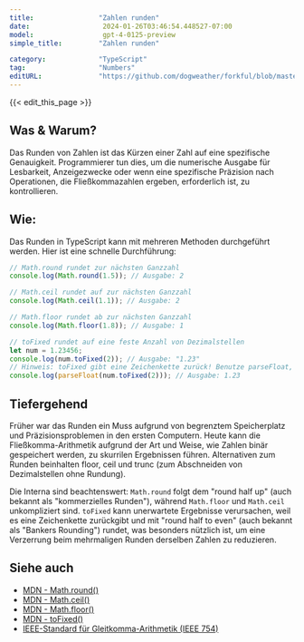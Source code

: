```yaml
---
title:                "Zahlen runden"
date:                  2024-01-26T03:46:54.448527-07:00
model:                 gpt-4-0125-preview
simple_title:         "Zahlen runden"

category:             "TypeScript"
tag:                  "Numbers"
editURL:              "https://github.com/dogweather/forkful/blob/master/content/de/typescript/rounding-numbers.md"
---
```


{{< edit_this_page >}}

## Was & Warum?
Das Runden von Zahlen ist das Kürzen einer Zahl auf eine spezifische Genauigkeit. Programmierer tun dies, um die numerische Ausgabe für Lesbarkeit, Anzeigezwecke oder wenn eine spezifische Präzision nach Operationen, die Fließkommazahlen ergeben, erforderlich ist, zu kontrollieren.

## Wie:
Das Runden in TypeScript kann mit mehreren Methoden durchgeführt werden. Hier ist eine schnelle Durchführung:

```typescript
// Math.round rundet zur nächsten Ganzzahl
console.log(Math.round(1.5)); // Ausgabe: 2

// Math.ceil rundet auf zur nächsten Ganzzahl
console.log(Math.ceil(1.1)); // Ausgabe: 2

// Math.floor rundet ab zur nächsten Ganzzahl
console.log(Math.floor(1.8)); // Ausgabe: 1

// toFixed rundet auf eine feste Anzahl von Dezimalstellen
let num = 1.23456;
console.log(num.toFixed(2)); // Ausgabe: "1.23"
// Hinweis: toFixed gibt eine Zeichenkette zurück! Benutze parseFloat, um zurück zu konvertieren, falls nötig.
console.log(parseFloat(num.toFixed(2))); // Ausgabe: 1.23
```

## Tiefergehend
Früher war das Runden ein Muss aufgrund von begrenztem Speicherplatz und Präzisionsproblemen in den ersten Computern. Heute kann die Fließkomma-Arithmetik aufgrund der Art und Weise, wie Zahlen binär gespeichert werden, zu skurrilen Ergebnissen führen. Alternativen zum Runden beinhalten floor, ceil und trunc (zum Abschneiden von Dezimalstellen ohne Rundung).

Die Interna sind beachtenswert: `Math.round` folgt dem "round half up" (auch bekannt als "kommerzielles Runden"), während `Math.floor` und `Math.ceil` unkompliziert sind. `toFixed` kann unerwartete Ergebnisse verursachen, weil es eine Zeichenkette zurückgibt und mit "round half to even" (auch bekannt als "Bankers Rounding") rundet, was besonders nützlich ist, um eine Verzerrung beim mehrmaligen Runden derselben Zahlen zu reduzieren.

## Siehe auch
- [MDN - Math.round()](https://developer.mozilla.org/de/docs/Web/JavaScript/Reference/Global_Objects/Math/round)
- [MDN - Math.ceil()](https://developer.mozilla.org/de/docs/Web/JavaScript/Reference/Global_Objects/Math/ceil)
- [MDN - Math.floor()](https://developer.mozilla.org/de/docs/Web/JavaScript/Reference/Global_Objects/Math/floor)
- [MDN - toFixed()](https://developer.mozilla.org/de/docs/Web/JavaScript/Reference/Global_Objects/Number/toFixed)
- [IEEE-Standard für Gleitkomma-Arithmetik (IEEE 754)](https://ieeexplore.ieee.org/document/4610935)
